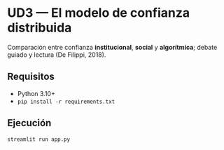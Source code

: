 # UD3 — El modelo de confianza distribuida

Comparación entre confianza **institucional**, **social** y **algorítmica**; debate guiado y lectura (De Filippi, 2018).

## Requisitos
- Python 3.10+
- `pip install -r requirements.txt`

## Ejecución
```bash
streamlit run app.py
